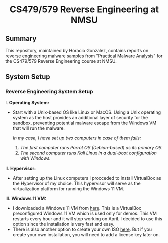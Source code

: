 <h1 align="center">  CS479/579 Reverse Engineering at NMSU </h1>

## Summary
This repository, maintained by Horacio Gonzalez, contains reports on reverse engineering malware samples from "Practical Malware Analysis" for the CS479/579 Reverse Engineering course at NMSU.


## System Setup
### Reverse Engineering System Setup

I. **Operating System:**
   - Start with a Unix-based OS like Linux or MacOS. Using a Unix operating system as the host provides an additional layer of security for the sandbox, preventing potential malware escape from the Windows VM that will run the malware.

      *In my case, I have set up two computers in case of them fails:*
      1. *The first computer runs Parrot OS (Debian-based) as its primary OS.*
      2. *The second computer runs Kali Linux in a dual-boot configuration with Windows.*
     
II. **Hypervisor:**
   - After setting up the Linux computers I procceded to install VirtualBox as the Hypervisor of my choice. This hypervisor will serve as the virtualization platform for running the Windows 11 VM.

III. **Windows 11 VM:**
   - I downloaded a Windows 11 VM from [here](https://developer.microsoft.com/en-us/windows/downloads/virtual-machines/). This is a VirtualBox preconfigured Windows 11 VM which is used only for demos. This VM restarts every hour and it will stop working on April. I decided to use this option since the installation is very fast and easy.
   - There is also another option to create your own ISO [here](https://www.microsoft.com/en-us/software-download/windows11). But if you create your own installation, you will need to add a license key later on.
